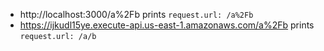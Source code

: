 * http://localhost:3000/a%2Fb prints `request.url: /a%2Fb`
* https://ijkudl15ye.execute-api.us-east-1.amazonaws.com/a%2Fb prints `request.url: /a/b`
